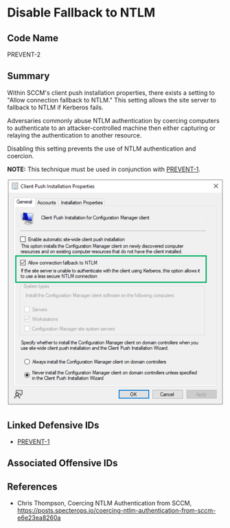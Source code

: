 # Disable Fallback to NTLM

## Code Name
PREVENT-2

## Summary
Within SCCM's client push installation properties, there exists a setting to "Allow connection fallback to NTLM." This setting allows the site server to fallback to NTLM if Kerberos fails.

Adversaries commonly abuse NTLM authentication by coercing computers to authenticate to an attacker-controlled machine then either capturing or relaying the authentication to another resource.

Disabling this setting prevents the use of NTLM authentication and coercion.

**NOTE:** This technique must be used in conjunction with [PREVENT-1](../PREVENT-1/prevent-1_description.md). 

![Figure 1](./prevent-2_ntlm-fallback.png)

## Linked Defensive IDs
- [PREVENT-1](../PREVENT-1/prevent-1_description.md)

## Associated Offensive IDs

## References
- Chris Thompson, Coercing NTLM Authentication from SCCM, https://posts.specterops.io/coercing-ntlm-authentication-from-sccm-e6e23ea8260a